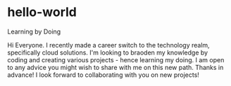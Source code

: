 # hello-world
Learning by Doing 

Hi Everyone. I recently made a career switch to the technology realm, specifically cloud solutions. I'm looking to braoden my knowledge by coding and creating various projects - hence learning my doing. I am open to any advice you might wish to share with me on this new path. Thanks in advance!
I look forward to collaborating with you on new projects!
